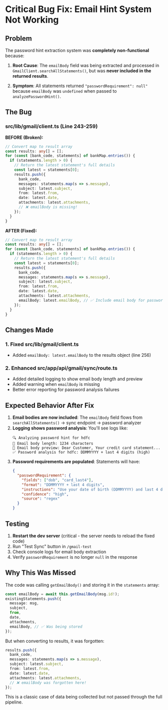 # Critical Bug Fix: Email Hint System Not Working

## Problem
The password hint extraction system was **completely non-functional** because:

1. **Root Cause**: The `emailBody` field was being extracted and processed in `GmailClient.searchAllStatements()`, but was **never included in the returned results**.

2. **Symptom**: All statements returned `"passwordRequirement": null"` because `emailBody` was `undefined` when passed to `analyzePasswordHint()`.

## The Bug

### src/lib/gmail/client.ts (Line 243-259)

**BEFORE (Broken):**
```typescript
// Convert map to result array
const results: any[] = [];
for (const [bank_code, statements] of bankMap.entries()) {
  if (statements.length > 0) {
    // Return the latest statement's full details
    const latest = statements[0];
    results.push({
      bank_code,
      messages: statements.map(s => s.message),
      subject: latest.subject,
      from: latest.from,
      date: latest.date,
      attachments: latest.attachments,
      // ❌ emailBody is missing!
    });
  }
}
```

**AFTER (Fixed):**
```typescript
// Convert map to result array
const results: any[] = [];
for (const [bank_code, statements] of bankMap.entries()) {
  if (statements.length > 0) {
    // Return the latest statement's full details
    const latest = statements[0];
    results.push({
      bank_code,
      messages: statements.map(s => s.message),
      subject: latest.subject,
      from: latest.from,
      date: latest.date,
      attachments: latest.attachments,
      emailBody: latest.emailBody, // ✅ Include email body for password hint analysis
    });
  }
}
```

## Changes Made

### 1. Fixed src/lib/gmail/client.ts
- Added `emailBody: latest.emailBody` to the results object (line 256)

### 2. Enhanced src/app/api/gmail/sync/route.ts
- Added detailed logging to show email body length and preview
- Added warning when `emailBody` is missing
- Better error reporting for password analysis failures

## Expected Behavior After Fix

1. **Email bodies are now included**: The `emailBody` field flows from `searchAllStatements()` → sync endpoint → password analyzer
2. **Logging shows password analysis**: You'll see logs like:
   ```
   🔍 Analyzing password hint for hdfc
   📧 Email body length: 1234 characters
   📧 Email body preview: Dear Customer, Your credit card statement...
   ✅ Password analysis for hdfc: DDMMYYYY + last 4 digits (high)
   ```
3. **Password requirements are populated**: Statements will have:
   ```json
   {
     "passwordRequirement": {
       "fields": ["dob", "card_last4"],
       "format": "DDMMYYYY + last 4 digits",
       "instructions": "Use your date of birth (DDMMYYYY) and last 4 digits of card",
       "confidence": "high",
       "source": "regex"
     }
   }
   ```

## Testing

1. **Restart the dev server** (critical - the server needs to reload the fixed code)
2. Run "Test Sync" button in `/gmail-test`
3. Check console logs for email body extraction
4. Verify `passwordRequirement` is no longer `null` in the response

## Why This Was Missed

The code was calling `getEmailBody()` and storing it in the `statements` array:
```typescript
const emailBody = await this.getEmailBody(msg.id!);
existingStatements.push({
  message: msg,
  subject,
  from,
  date,
  attachments,
  emailBody, // ✅ Was being stored
});
```

But when converting to results, it was forgotten:
```typescript
results.push({
  bank_code,
  messages: statements.map(s => s.message),
  subject: latest.subject,
  from: latest.from,
  date: latest.date,
  attachments: latest.attachments,
  // ❌ emailBody was forgotten here!
});
```

This is a classic case of data being collected but not passed through the full pipeline.


